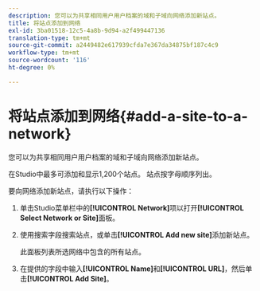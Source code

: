 ```yaml
---
description: 您可以为共享相同用户用户档案的域和子域向网络添加新站点。
title: 将站点添加到网络
exl-id: 3ba01518-12c5-4a8b-9d94-a2f499447136
translation-type: tm+mt
source-git-commit: a2449482e617939cfda7e367da34875bf187c4c9
workflow-type: tm+mt
source-wordcount: '116'
ht-degree: 0%

---
```


# 将站点添加到网络{#add-a-site-to-a-network}

您可以为共享相同用户用户档案的域和子域向网络添加新站点。

在Studio中最多可添加和显示1,200个站点。 站点按字母顺序列出。

要向网络添加新站点，请执行以下操作：

1. 单击Studio菜单栏中的&#x200B;**[!UICONTROL Network]**&#x200B;项以打开&#x200B;**[!UICONTROL Select Network or Site]**&#x200B;面板。
1. 使用搜索字段搜索站点，或单击&#x200B;**[!UICONTROL Add new site]**&#x200B;添加新站点。

   此面板列表所选网络中包含的所有站点。

1. 在提供的字段中输入&#x200B;**[!UICONTROL Name]**&#x200B;和&#x200B;**[!UICONTROL URL]**，然后单击&#x200B;**[!UICONTROL Add Site]**。

